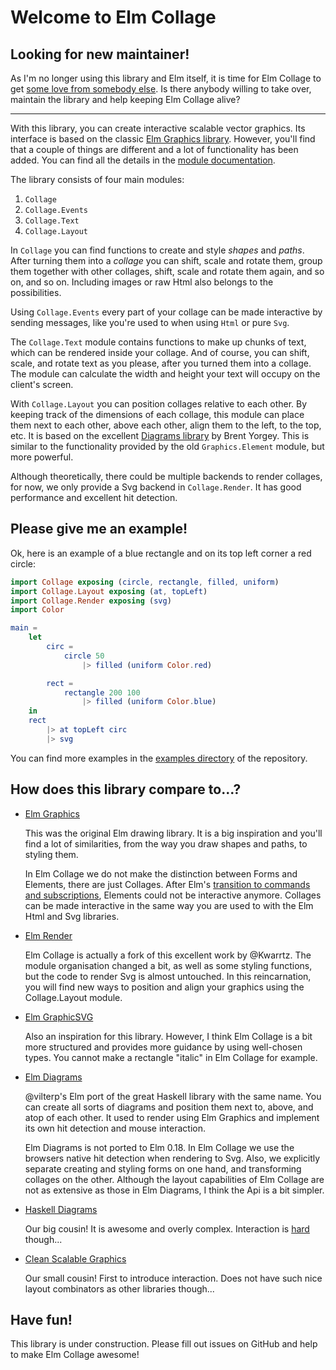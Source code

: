 # Welcome to Elm Collage

## Looking for new maintainer!

As I'm no longer using this library and Elm itself, it is time for Elm Collage to get [some love from somebody else](https://github.com/timjs/elm-collage/issues/40).
Is there anybody willing to take over, maintain the library and help keeping Elm Collage alive?

---

With this library, you can create interactive scalable vector graphics.
Its interface is based on the classic [Elm Graphics library](http://package.elm-lang.org/packages/evancz/elm-graphics/latest).
However, you'll find that a couple of things are different
and a lot of functionality has been added.
You can find all the details in the [module documentation](https://package.elm-lang.org/packages/timjs/elm-collage/latest/).

The library consists of four main modules:

1. `Collage`
2. `Collage.Events`
3. `Collage.Text`
4. `Collage.Layout`

In `Collage` you can find functions to create and style _shapes_ and _paths_.
After turning them into a _collage_ you can shift, scale and rotate them,
group them together with other collages, shift, scale and rotate them again,
and so on, and so on.
Including images or raw Html also belongs to the possibilities.

Using `Collage.Events` every part of your collage can be made interactive by sending messages,
like you're used to when using `Html` or pure `Svg`.

The `Collage.Text` module contains functions to make up chunks of text,
which can be rendered inside your collage.
And of course, you can shift, scale, and rotate text as you please,
after you turned them into a collage.
The module can calculate the width and height your text will occupy on the client's screen.

With `Collage.Layout` you can position collages relative to each other.
By keeping track of the dimensions of each collage,
this module can place them next to each other, above each other, align them to the left, to the top, etc.
It is based on the excellent [Diagrams library](https://archives.haskell.org/projects.haskell.org/diagrams/)
by Brent Yorgey.
This is similar to the functionality provided by the old `Graphics.Element` module,
but more powerful.

Although theoretically, there could be multiple backends to render collages,
for now, we only provide a Svg backend in `Collage.Render`.
It has good performance and excellent hit detection.


## Please give me an example!

Ok, here is an example of a blue rectangle and on its top left corner a red circle:

```elm
import Collage exposing (circle, rectangle, filled, uniform)
import Collage.Layout exposing (at, topLeft)
import Collage.Render exposing (svg)
import Color

main =
    let
        circ =
            circle 50
                |> filled (uniform Color.red)

        rect =
            rectangle 200 100
                |> filled (uniform Color.blue)
    in
    rect
        |> at topLeft circ
        |> svg
```

You can find more examples in the [examples directory](https://github.com/timjs/elm-collage/tree/master/examples)
of the repository.


## How does this library compare to...?

  - [Elm Graphics](http://package.elm-lang.org/packages/evancz/elm-graphics/1.0.1)

    This was the original Elm drawing library.
    It is a big inspiration and you'll find a lot of similarities,
    from the way you draw shapes and paths, to styling them.

    In Elm Collage we do not make the distinction between Forms and Elements,
    there are just Collages.
    After Elm's [transition to commands and subscriptions](http://elm-lang.org/blog/farewell-to-frp),
    Elements could not be interactive anymore.
    Collages can be made interactive in the same way you are used to with the Elm Html and Svg libraries.

  - [Elm Render](http://package.elm-lang.org/packages/Kwarrtz/render/2.0.0)

    Elm Collage is actually a fork of this excellent work by @Kwarrtz.
    The module organisation changed a bit,
    as well as some styling functions,
    but the code to render Svg is almost untouched.
    In this reincarnation, you will find new ways to position and align your graphics
    using the Collage.Layout module.

  - [Elm GraphicSVG](http://package.elm-lang.org/packages/MacCASOutreach/graphicsvg/2.1.0)

    Also an inspiration for this library.
    However, I think Elm Collage is a bit more structured
    and provides more guidance by using well-chosen types.
    You cannot make a rectangle "italic" in Elm Collage for example.

  - [Elm Diagrams](http://package.elm-lang.org/packages/vilterp/elm-diagrams/7.2.0)

    @vilterp's Elm port of the great Haskell library with the same name.
    You can create all sorts of diagrams and position them next to, above, and atop of each other.
    It used to render using Elm Graphics
    and implement its own hit detection and mouse interaction.

    Elm Diagrams is not ported to Elm 0.18.
    In Elm Collage we use the browsers native hit detection when rendering to Svg.
    Also, we explicitly separate creating and styling forms on one hand,
    and transforming collages on the other.
    Although the layout capabilities of Elm Collage are not as extensive as those in Elm Diagrams,
    I think the Api is a bit simpler.

  - [Haskell Diagrams](https://archives.haskell.org/projects.haskell.org/diagrams/)

    Our big cousin!
    It is awesome and overly complex.
    Interaction is [hard](http://www.cmears.id.au/articles/diagrams-gtk-mouse.html) though...

  - [Clean Scalable Graphics](https://dl.acm.org/citation.cfm?id=2746329)

    Our small cousin!
    First to introduce interaction.
    Does not have such nice layout combinators as other libraries though...


## Have fun!

This library is under construction.
Please fill out issues on GitHub and help to make Elm Collage awesome!
